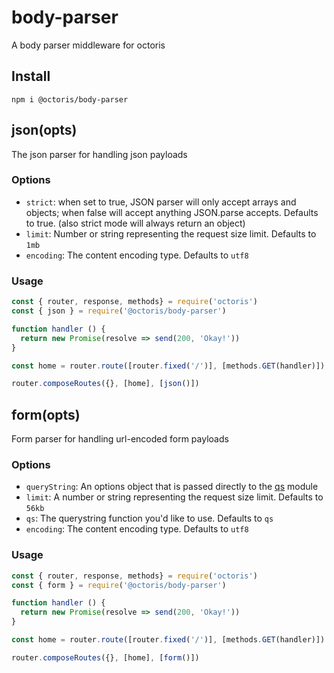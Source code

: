 # body-parser

A body parser middleware for octoris

## Install

```cli
npm i @octoris/body-parser
```

## json(opts)

The json parser for handling json payloads

### Options

- `strict`: when set to true, JSON parser will only accept arrays and objects; when false will accept anything JSON.parse accepts. Defaults to true. (also strict mode will always return an object)
- `limit`: Number or string representing the request size limit. Defaults to `1mb`
- `encoding`: The content encoding type. Defaults to `utf8`

### Usage

```js
const { router, response, methods} = require('octoris')
const { json } = require('@octoris/body-parser')

function handler () {
  return new Promise(resolve => send(200, 'Okay!'))
}

const home = router.route([router.fixed('/')], [methods.GET(handler)])

router.composeRoutes({}, [home], [json()])
```

## form(opts)

Form parser for handling url-encoded form payloads

### Options

- `queryString`: An options object that is passed directly to the [qs](https://github.com/ljharb/qs) module
- `limit`: A number or string representing the request size limit. Defaults to `56kb`
- `qs`: The querystring function you'd like to use. Defaults to `qs`
- `encoding`: The content encoding type. Defaults to `utf8`

### Usage

```js
const { router, response, methods} = require('octoris')
const { form } = require('@octoris/body-parser')

function handler () {
  return new Promise(resolve => send(200, 'Okay!'))
}

const home = router.route([router.fixed('/')], [methods.GET(handler)])

router.composeRoutes({}, [home], [form()])
```
